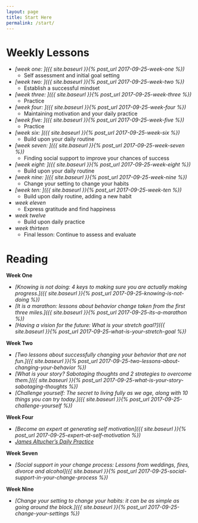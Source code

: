 ```yaml
---
layout: page
title: Start Here
permalink: /start/
---
```


# Weekly Lessons

* *[week one: ]({{ site.baseurl }}{% post_url 2017-09-25-week-one %})*
    * Self assessment and initial goal setting
* *[week two: ]({{ site.baseurl }}{% post_url 2017-09-25-week-two %})*
    * Establish a successful mindset
* *[week three: ]({{ site.baseurl }}{% post_url 2017-09-25-week-three %})*
    * Practice
* *[week four: ]({{ site.baseurl }}{% post_url 2017-09-25-week-four %})*
    * Maintaining motivation and your daily practice
* *[week five: ]({{ site.baseurl }}{% post_url 2017-09-25-week-five %})*
    * Practice
* *[week six: ]({{ site.baseurl }}{% post_url 2017-09-25-week-six %})*
    * Build upon your daily routine
* *[week seven: ]({{ site.baseurl }}{% post_url 2017-09-25-week-seven %})*
    * Finding social support to improve your chances of success
* *[week eight: ]({{ site.baseurl }}{% post_url 2017-09-25-week-eight %})*
    * Build upon your daily routine
* *[week nine: ]({{ site.baseurl }}{% post_url 2017-09-25-week-nine %})*
    * Change your setting to change your habits
* *[week ten: ]({{ site.baseurl }}{% post_url 2017-09-25-week-ten %})*
    * Build upon daily routine, adding a new habit
* *week eleven*
    * Express gratitude and find happiness
* *week twelve*
    * Build upon daily practice
* *week thirteen*
    * Final lesson: Continue to assess and evaluate

# Reading

**Week One**
* *[Knowing is not doing: 4 keys to making sure you are actually making progress.]({{ site.baseurl }}{% post_url 2017-09-25-knowing-is-not-doing %})*
* *[It is a marathon: lessons about behavior change taken from the first three miles.]({{ site.baseurl }}{% post_url 2017-09-25-its-a-marathon %})*
* *[Having a vision for the future: What is your stretch goal?]({{ site.baseurl }}{% post_url 2017-09-25-what-is-your-stretch-goal %})*

**Week Two**
* *[Two lessons about successfully changing your behavior that are not fun.]({{ site.baseurl }}{% post_url 2017-09-25-two-lessons-about-changing-your-behavior %})*
* *[What is your story? Sabotaging thoughts and 2 strategies to overcome them.]({{ site.baseurl }}{% post_url 2017-09-25-what-is-your-story-sabotaging-thoughts %})*
* *[Challenge yourself: The secret to living fully as we age, along with 10 things you can try today.]({{ site.baseurl }}{% post_url 2017-09-25-challenge-yourself %})*

**Week Four**
* *[Become an expert at generating self motivation]({{ site.baseurl }}{% post_url 2017-09-25-expert-at-self-motivation %})*
* *[James Altucher’s Daily Practice](http://www.jamesaltucher.com/start/)*

**Week Seven**
* *[Social support in your change process: Lessons from weddings, fires, divorce and alcohol]({{ site.baseurl }}{% post_url 2017-09-25-social-support-in-your-change-process %})*

**Week Nine**
* *[Change your setting to change your habits: it can be as simple as going around the block.]({{ site.baseurl }}{% post_url 2017-09-25-change-your-settings %})*
